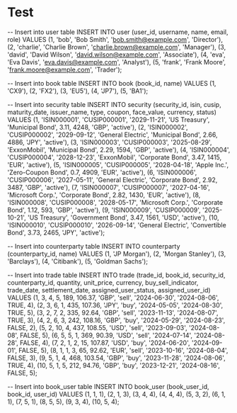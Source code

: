 # Test
-- Insert into user table
INSERT INTO user (user_id, username, name, email, role) VALUES
(1, 'bob', 'Bob Smith', 'bob.smith@example.com', 'Director'),
(2, 'charlie', 'Charlie Brown', 'charlie.brown@example.com', 'Manager'),
(3, 'david', 'David Wilson', 'david.wilson@example.com', 'Associate'),
(4, 'eva', 'Eva Davis', 'eva.davis@example.com', 'Analyst'),
(5, 'frank', 'Frank Moore', 'frank.moore@example.com', 'Trader');

-- Insert into book table
INSERT INTO book (book_id, name) VALUES
(1, 'CX9'),
(2, 'FX2'),
(3, 'EU5'),
(4, 'JP7'),
(5, 'BA1');

-- Insert into security table
INSERT INTO security (security_id, isin, cusip, maturity_date, issuer_name, type, coupon, face_value, currency, status) VALUES
(1, 'ISIN000001', 'CUSIP000001', '2029-11-21', 'US Treasury', 'Municipal Bond', 3.11, 4248, 'GBP', 'active'),
(2, 'ISIN000002', 'CUSIP000002', '2029-09-12', 'General Electric', 'Municipal Bond', 2.66, 4886, 'JPY', 'active'),
(3, 'ISIN000003', 'CUSIP000003', '2025-08-29', 'ExxonMobil', 'Municipal Bond', 2.29, 1594, 'GBP', 'active'),
(4, 'ISIN000004', 'CUSIP000004', '2028-12-23', 'ExxonMobil', 'Corporate Bond', 3.47, 1415, 'EUR', 'active'),
(5, 'ISIN000005', 'CUSIP000005', '2028-04-18', 'Apple Inc.', 'Zero-Coupon Bond', 0.7, 4909, 'EUR', 'active'),
(6, 'ISIN000006', 'CUSIP000006', '2027-05-11', 'General Electric', 'Corporate Bond', 2.92, 3487, 'GBP', 'active'),
(7, 'ISIN000007', 'CUSIP000007', '2027-04-16', 'Microsoft Corp.', 'Corporate Bond', 2.82, 1430, 'EUR', 'active'),
(8, 'ISIN000008', 'CUSIP000008', '2028-05-17', 'Microsoft Corp.', 'Corporate Bond', 1.12, 593, 'GBP', 'active'),
(9, 'ISIN000009', 'CUSIP000009', '2025-10-21', 'US Treasury', 'Government Bond', 3.47, 1561, 'USD', 'active'),
(10, 'ISIN000010', 'CUSIP000010', '2026-09-14', 'General Electric', 'Convertible Bond', 3.73, 2465, 'JPY', 'active');

-- Insert into counterparty table
INSERT INTO counterparty (counterparty_id, name) VALUES
(1, 'JP Morgan'),
(2, 'Morgan Stanley'),
(3, 'Barclays'),
(4, 'Citibank'),
(5, 'Goldman Sachs');

-- Insert into trade table
INSERT INTO trade (trade_id, book_id, security_id, counterparty_id, quantity, unit_price, currency, buy_sell_indicator, trade_date, settlement_date, assigned_user_status, assigned_user_id) VALUES
(1, 3, 4, 5, 189, 106.37, 'GBP', 'sell', '2024-06-30', '2024-08-06', TRUE, 4),
(2, 3, 6, 1, 435, 107.36, 'JPY', 'buy', '2024-05-05', '2024-08-30', TRUE, 5),
(3, 2, 7, 2, 335, 92.64, 'GBP', 'sell', '2023-11-13', '2024-08-07', TRUE, 3),
(4, 2, 6, 3, 242, 108.16, 'GBP', 'buy', '2024-05-29', '2024-08-23', FALSE, 2),
(5, 2, 10, 4, 437, 108.55, 'USD', 'sell', '2023-09-03', '2024-08-08', FALSE, 5),
(6, 5, 5, 1, 369, 90.39, 'USD', 'sell', '2024-07-14', '2024-08-28', FALSE, 4),
(7, 2, 1, 2, 15, 107.87, 'USD', 'buy', '2024-06-20', '2024-09-01', FALSE, 5),
(8, 1, 1, 3, 65, 92.62, 'EUR', 'sell', '2023-10-16', '2024-08-04', FALSE, 3),
(9, 5, 1, 4, 468, 103.54, 'GBP', 'buy', '2023-11-28', '2024-08-06', TRUE, 4),
(10, 5, 1, 5, 212, 94.76, 'GBP', 'buy', '2023-12-21', '2024-08-16', FALSE, 5);

-- Insert into book_user table
INSERT INTO book_user (book_user_id, book_id, user_id) VALUES
(1, 1, 1),
(2, 1, 3),
(3, 4, 4),
(4, 4, 4),
(5, 3, 2),
(6, 1, 1),
(7, 5, 1),
(8, 5, 5),
(9, 3, 4),
(10, 5, 4);
